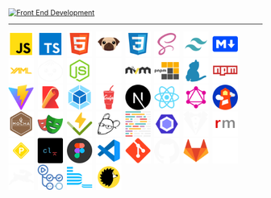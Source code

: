 <a href="https://nikkeyl.vercel.app" target="_blank">
  <img src="https://readme-typing-svg.demolab.com?font=Orbitron&weight=700&duration=1500&pause=3000&color=FF003C&center=true&width=295&height=40&lines=Front+End+development+↗️" alt="Front End Development" />
</a>

---

<img src="public/images/tools/javascript.svg" height="50" width="50" alt="JavaScript" title="JavaScript" />&nbsp;
<img src="public/images/tools/typescript.svg" height="50" width="50" alt="TypeScript" title="TypeScript" />&nbsp;
<img src="public/images/tools/html.svg" height="50" width="50" alt="HTML5" title="HTML5" />&nbsp;
<img src="public/images/tools/pug.svg" height="50" width="50" alt="Pug" title="Pug" />&nbsp;
<img src="public/images/tools/css.svg" height="50" width="50" alt="CSS3" title="CSS3" />&nbsp;
<img src="public/images/tools/scss.svg" height="50" width="50" alt="SCSS" title="SCSS" />&nbsp;
<img src="public/images/tools/tailwind.svg" height="50" width="50" alt="Tailwind" title="Tailwind" />&nbsp;
<img src="public/images/tools/markdown.svg" height="50" width="50" alt="Markdown" title="Markdown" />&nbsp;
<img src="public/images/tools/yaml.svg" height="50" width="50" alt="YAML" title="YAML" />&nbsp;
<img src="public/images/tools/bun.svg" height="50" width="50" alt="Bun" title="Bun" />&nbsp;
<img src="public/images/tools/node.svg" height="50" width="50" alt="NodeJS" title="NodeJS" />&nbsp;
<img src="public/images/tools/express.svg" height="50" width="50" alt="Express" title="Express" />&nbsp;
<img src="public/images/tools/nvm.svg" height="50" width="50" alt="NVM" title="NVM" />&nbsp;
<img src="public/images/tools/pnpm.svg" height="50" width="50" alt="PNPM" title="PNPM" />&nbsp;
<img src="public/images/tools/yarn.svg" height="50" width="50" alt="Yarn" title="Yarn" />&nbsp;
<img src="public/images/tools/npm.svg" height="50" width="50" alt="NPM" title="NPM" />&nbsp;
<img src="public/images/tools/vite.svg" height="50" width="50" alt="Vite" title="Vite" />&nbsp;
<img src="public/images/tools/rollup.svg" height="50" width="50" alt="Rollup" title="Rollup" />&nbsp;
<img src="public/images/tools/webpack.svg" height="50" width="50" alt="Webpack" title="Webpack" />&nbsp;
<img src="public/images/tools/gulp.svg" height="50" width="50" alt="Gulp" title="Gulp" />&nbsp;
<img src="public/images/tools/next.svg" height="50" width="50" alt="Next" title="Next" />&nbsp;
<img src="public/images/tools/react.svg" height="50" width="50" alt="React" title="React" />&nbsp;
<img src="public/images/tools/graphql.svg" height="50" width="50" alt="GraphQL" title="GraphQL" />&nbsp;
<img src="public/images/tools/lighthouse.svg" height="50" width="50" alt="Lighthouse" title="Lighthouse" />&nbsp;
<img src="public/images/tools/mocha.svg" height="50" width="50" alt="Mocha" title="Mocha" />&nbsp;
<img src="public/images/tools/playwright.svg" height="50" width="50" alt="PlayWright" title="PlayWright" />&nbsp;
<img src="public/images/tools/vitest.svg" height="50" width="50" alt="Vitest" title="Vitest" />&nbsp;
<img src="public/images/tools/editorconfig.svg" height="50" width="50" alt="Editorconfig" title="Editorconfig" />&nbsp;
<img src="public/images/tools/prettier.svg" height="50" width="50" alt="Prettier" title="Prettier" />&nbsp;
<img src="public/images/tools/eslint.svg" height="50" width="50" alt="ESLint" title="ESLint" />&nbsp;
<img src="public/images/tools/stylelint.svg" height="50" width="50" alt="StyleLint" title="StyleLint" />&nbsp;
<img src="public/images/tools/remark.svg" height="50" width="50" alt="Remark" title="Remark" />&nbsp;
<img src="public/images/tools/pre-commit.svg" height="50" width="50" alt="Pre-commit" title="Pre-commit" />&nbsp;
<img src="public/images/tools/commitlint.svg" height="50" width="50" alt="Commitlint" title="Commitlint" />&nbsp;
<img src="public/images/tools/figma.svg" height="50" width="50" alt="Figma" title="Figma" />&nbsp;
<img src="public/images/tools/vscode.svg" height="50" width="50" alt="VSCode" title="VSCode" />&nbsp;
<img src="public/images/tools/git.svg" height="50" width="50" alt="Git" title="Git" />&nbsp;
<img src="public/images/tools/github.svg" height="50" width="50" alt="GitHub" title="GitHub" />&nbsp;
<img src="public/images/tools/gitlab.svg" height="50" width="50" alt="GitLab" title="GitLab" />&nbsp;
<img src="public/images/tools/vercel.svg" height="50" width="50" alt="Vercel" title="Vercel" />&nbsp;
<img src="public/images/tools/directus.svg" height="50" width="50" alt="Directus" title="Directus" />&nbsp;
<img src="public/images/tools/github-actions.svg" height="50" width="50" alt="GitHub actions" title="GitHub Actions" />&nbsp;
<img src="public/images/tools/bem.svg" height="50" width="50" alt="BEM" title="BEM" />&nbsp;
<img src="public/images/tools/browserslist.svg" height="50" width="50" alt="Browserslist" title="Browserslist" />&nbsp;
